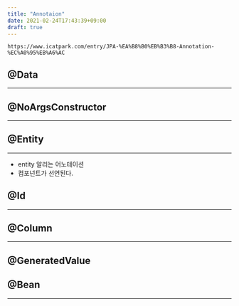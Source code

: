```yaml
---
title: "Annotaion"
date: 2021-02-24T17:43:39+09:00
draft: true
---
```



```
https://www.icatpark.com/entry/JPA-%EA%B8%B0%EB%B3%B8-Annotation-%EC%A0%95%EB%A6%AC
```

## @Data
---

## @NoArgsConstructor
---

## @Entity
---

* entity 알리는 어노테이션
* 컴포넌트가 선언된다.

## @Id
---

## @Column
---

## @GeneratedValue    

## @Bean
---
